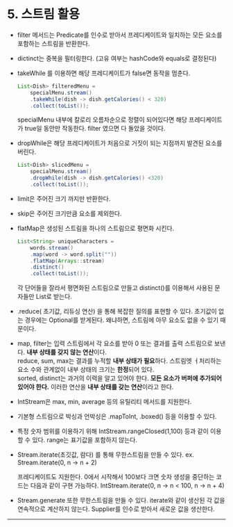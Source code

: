 # 5. 스트림 활용

* filter 메서드는 Predicate를 인수로 받아서 프레디케이트와 일치하는 모든 요소를 포함하는 스트림을 반환한다.  
* dictinct는 중복을 필터링한다. (고유 여부는 hashCode와 equals로 결정된다)

* takeWhile 를 이용하면 해당 프레디케이트가 false면 동작을 멈춘다.  

  ```java
  List<Dish> filteredMenu = 
      specialMenu.stream()
      .takeWhile(dish -> dish.getCalories() < 320)
      .collect(toList());
  ```

  specialMenu 내부에 칼로리 오름차순으로 정렬이 되어있다면 해당 프레디케이트가 true일 동안만 작동한다. filter 였으면 다 돌았을 것이다.  

* dropWhile은 해당 프레디케이트가 처음으로 거짓이 되는 지점까지 발견된 요소를 버린다.

  ```java
  List<Dish> slicedMenu =
      specialMenu.stream()
      .dropWhile(dish -> dish.getCalories() <320)
      .collect(toList());
  ```

* limit은 주어진 크기 까지만 반환한다.

* skip은 주어진 크기만큼 요소를 제외한다.

* flatMap은 생성된 스트림을 하나의 스트림으로 평면화 시킨다.

  ```java
  List<String> uniqueCharacters = 
      words.stream()
      .map(word -> word.split(""))
      .flatMap(Arrays::stream)
      .distinct()
      .collect(toList());
  ```

  각 단어들을 잘라서 평면화된 스트림으로 만들고 distinct()를 이용해서 사용된 문자들만 List로 받는다.  

* .reduce( 초기값, 리듀싱 연산) 을 통해 복잡한 질의를 표현할 수 있다. 초기값이 없는 경우에는 Optional를 받게된다. 왜냐하면, 스트림에 아무 요소도 없을 수 있기 때문이다.

* map, filter는 입력 스트림에서 각 요소를 받아 0 또는 결과를 출력 스트림으로 보낸다. **내부 상태를 갖지 않는 연산**이다.  
  reduce, sum, max는 결과를 누적할 **내부 상태가 필요**하다. 스트림엣 ㅓ처리하는 요소 수와 관계없이 내부 상태의 크기는 **한정**되어 있다.  
  sorted, distinct는 과거의 이력을 알고 있어야 한다. **모든 요소가 버퍼에 추가되어 있어야 한다.** 이러한 연산을 **내부 상태를 갖는 연산**이라고 한다.

* IntStream은 max, min, average 등의 유틸리티 메서드를 지원한다.

* 기본형 스트림으로 박싱과 언박싱은 .mapToInt, .boxed() 등을 이용할 수 있다.

* 특정 숫자 범위를 이용하기 위해 IntStream.rangeClosed(1,100) 등과 같이 이용할 수 있다. range는 표기값을 포함하지 않는다.

* Stream.iterate(초깃값, 람다) 를 통해 무한스트림을 만들 수 있다. ex. Stream.iterate(0, n -> n + 2)

  프레디케이트도 지원한다. 0에서 시작해서 100보다 크면 숫자 생성을 중단하는 코드는 다음과 같이 구현 가능하다. IntStream.iterate(0, n -> n < 100, n -> n + 4)

* Stream.generate 또한 무한스트림을 만들 수 있다. iterate와 같이 생산된 각 값을 연속적으로 계산하지 않는다. Supplier<T>를 인수로 받아서 새로운 값을 생산한다. 

***

